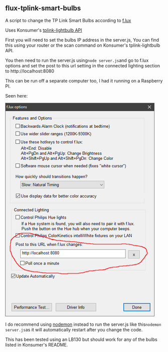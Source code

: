 ## flux-tplink-smart-bulbs

A script to change the TP Link Smart Bulbs according to [f.lux](https://justgetflux.com/)

Uses Konsumer's [tplink-lightbulb API](https://github.com/konsumer/tplink-lightbulb)

First you will need to set the bulbs IP address in the server.js, You can find this using your router or the scan command on Konsumer's tplink-lightbulb API.

You then need to run the server.js using``` node server.js ```and go to f.lux options and set the post to this url setting in the connected lighting section to http://localhost:8080

This can be run off a separate computer too, I had it running on a Raspberry PI.

Seen here:

![screenshot](screenshot.png)

I do recommend using [nodemon](https://github.com/remy/nodemon#nodemon) instead to run the server.js like this``` nodemon server.js ```as it will automatically restart after you change the code.

This has been tested using an LB130 but should work for any of the bulbs listed in Konsumer's README.